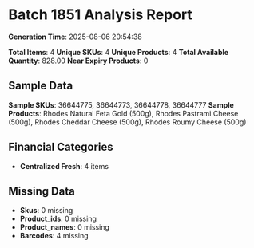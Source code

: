 # Batch 1851 Analysis Report

**Generation Time**: 2025-08-06 20:54:38

**Total Items**: 4
**Unique SKUs**: 4
**Unique Products**: 4
**Total Available Quantity**: 828.00
**Near Expiry Products**: 0

## Sample Data
**Sample SKUs**: 36644775, 36644773, 36644778, 36644777
**Sample Products**: Rhodes Natural Feta Gold (500g), Rhodes Pastrami Cheese (500g), Rhodes Cheddar Cheese (500g), Rhodes Roumy Cheese (500g)

## Financial Categories
- **Centralized Fresh**: 4 items

## Missing Data
- **Skus**: 0 missing
- **Product_ids**: 0 missing
- **Product_names**: 0 missing
- **Barcodes**: 4 missing
